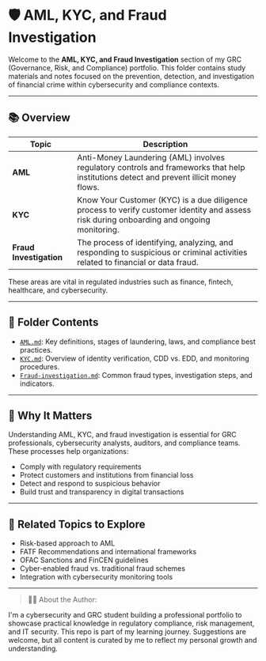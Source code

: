# 🛡️ AML, KYC, and Fraud Investigation

Welcome to the **AML, KYC, and Fraud Investigation** section of my GRC (Governance, Risk, and Compliance) portfolio. This folder contains study materials and notes focused on the prevention, detection, and investigation of financial crime within cybersecurity and compliance contexts.

---

## 📚 Overview

| Topic | Description |
|-------|-------------|
| **AML** | Anti-Money Laundering (AML) involves regulatory controls and frameworks that help institutions detect and prevent illicit money flows. |
| **KYC** | Know Your Customer (KYC) is a due diligence process to verify customer identity and assess risk during onboarding and ongoing monitoring. |
| **Fraud Investigation** | The process of identifying, analyzing, and responding to suspicious or criminal activities related to financial or data fraud. |

These areas are vital in regulated industries such as finance, fintech, healthcare, and cybersecurity.

---

## 📁 Folder Contents

- [`AML.md`](./aml.md): Key definitions, stages of laundering, laws, and compliance best practices.
- [`KYC.md`](./kyc.md): Overview of identity verification, CDD vs. EDD, and monitoring procedures.
- [`Fraud-investigation.md`](./fraud-investigation.md): Common fraud types, investigation steps, and indicators.

---

## 🧭 Why It Matters

Understanding AML, KYC, and fraud investigation is essential for GRC professionals, cybersecurity analysts, auditors, and compliance teams. These processes help organizations:

- Comply with regulatory requirements
- Protect customers and institutions from financial loss
- Detect and respond to suspicious behavior
- Build trust and transparency in digital transactions

---

## 📌 Related Topics to Explore

- Risk-based approach to AML
- FATF Recommendations and international frameworks
- OFAC Sanctions and FinCEN guidelines
- Cyber-enabled fraud vs. traditional fraud schemes
- Integration with cybersecurity monitoring tools

---

>🧑‍💻 About the Author:
>
I'm a cybersecurity and GRC student building a professional portfolio to showcase practical knowledge in regulatory compliance, risk management, and IT security. This repo is part of my learning journey. Suggestions are welcome, but all content is curated by me to reflect my personal growth and understanding.



